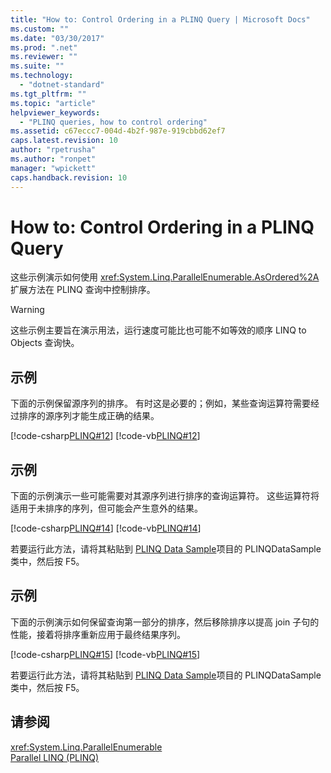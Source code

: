```yaml
---
title: "How to: Control Ordering in a PLINQ Query | Microsoft Docs"
ms.custom: ""
ms.date: "03/30/2017"
ms.prod: ".net"
ms.reviewer: ""
ms.suite: ""
ms.technology: 
  - "dotnet-standard"
ms.tgt_pltfrm: ""
ms.topic: "article"
helpviewer_keywords: 
  - "PLINQ queries, how to control ordering"
ms.assetid: c67eccc7-004d-4b2f-987e-919cbbd62ef7
caps.latest.revision: 10
author: "rpetrusha"
ms.author: "ronpet"
manager: "wpickett"
caps.handback.revision: 10
---
```

# How to: Control Ordering in a PLINQ Query
这些示例演示如何使用 <xref:System.Linq.ParallelEnumerable.AsOrdered%2A> 扩展方法在 PLINQ 查询中控制排序。  
  
> [!WARNING]
>  这些示例主要旨在演示用法，运行速度可能比也可能不如等效的顺序 LINQ to Objects 查询快。  
  
## 示例  
 下面的示例保留源序列的排序。  有时这是必要的；例如，某些查询运算符需要经过排序的源序列才能生成正确的结果。  
  
 [!code-csharp[PLINQ#12](../../../samples/snippets/csharp/VS_Snippets_Misc/plinq/cs/plinqsamples.cs#12)]
 [!code-vb[PLINQ#12](../../../samples/snippets/visualbasic/VS_Snippets_Misc/plinq/vb/plinqsnippets1.vb#12)]  
  
## 示例  
 下面的示例演示一些可能需要对其源序列进行排序的查询运算符。  这些运算符将适用于未排序的序列，但可能会产生意外的结果。  
  
 [!code-csharp[PLINQ#14](../../../samples/snippets/csharp/VS_Snippets_Misc/plinq/cs/plinqsamples.cs#14)]
 [!code-vb[PLINQ#14](../../../samples/snippets/visualbasic/VS_Snippets_Misc/plinq/vb/plinqsnippets1.vb#14)]  
  
 若要运行此方法，请将其粘贴到 [PLINQ Data Sample](../../../docs/standard/parallel-programming/plinq-data-sample.md)项目的 PLINQDataSample 类中，然后按 F5。  
  
## 示例  
 下面的示例演示如何保留查询第一部分的排序，然后移除排序以提高 join 子句的性能，接着将排序重新应用于最终结果序列。  
  
 [!code-csharp[PLINQ#15](../../../samples/snippets/csharp/VS_Snippets_Misc/plinq/cs/plinqsamples.cs#15)]
 [!code-vb[PLINQ#15](../../../samples/snippets/visualbasic/VS_Snippets_Misc/plinq/vb/plinqsnippets1.vb#15)]  
  
 若要运行此方法，请将其粘贴到 [PLINQ Data Sample](../../../docs/standard/parallel-programming/plinq-data-sample.md)项目的 PLINQDataSample 类中，然后按 F5。  
  
## 请参阅  
 <xref:System.Linq.ParallelEnumerable>   
 [Parallel LINQ \(PLINQ\)](../../../docs/standard/parallel-programming/parallel-linq-plinq.md)